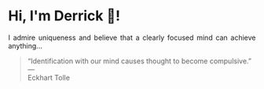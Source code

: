 # Hi, I'm Derrick 👋!
<p align="justify">I admire uniqueness and believe that a clearly focused mind can achieve anything...</p> 
<!-- #quote-start -->
<blockquote>&ldquo;Identification with our mind causes thought to become compulsive.&rdquo; &mdash; <footer>Eckhart Tolle</footer></blockquote>
<!-- #quote-end -->
